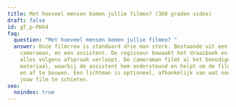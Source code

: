 ```yaml
---
title: Met hoeveel mensen komen jullie filmen? (360 graden video)
draft: false
id: gT_p-PHX4
faq:
  question: "Met hoeveel mensen komen jullie filmen? "
  answer: Onze filmcrew is standaard drie man sterk. Bestaande uit een regisseur,
    cameraman, en een assistent. De regisseur bewaakt het draaiboek en zorgt dat
    alles volgens afspraak verloopt. De cameraman filmt al het benodigde
    materiaal, waarbij de assistent hem ondersteund en helpt om de filmsets op
    en af te bouwen. Een lichtman is optioneel, afhankelijk van wat nodig is om
    jouw film te schieten.
seo:
  noindex: true
---
```

